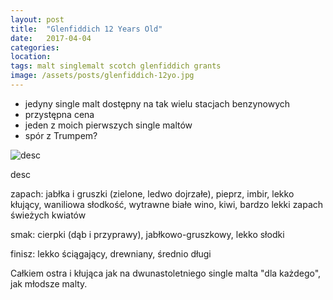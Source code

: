 ```yaml
---
layout: post
title:  "Glenfiddich 12 Years Old"
date:   2017-04-04
categories: 
location: 
tags: malt singlemalt scotch glenfiddich grants
image: /assets/posts/glenfiddich-12yo.jpg
---
```


* jedyny single malt dostępny na tak wielu stacjach benzynowych
* przystępna cena
* jeden z moich pierwszych single maltów
* spór z Trumpem?


<div class="post-image">
    <img src="{{ page.image }}" alt="desc" />
    <p class="post-image-caption">desc</p>
</div>

zapach: jabłka i gruszki (zielone, ledwo dojrzałe), pieprz, imbir, lekko kłujący, waniliowa słodkość, wytrawne białe wino, kiwi, bardzo lekki zapach świeżych kwiatów

smak: cierpki (dąb i przyprawy), jabłkowo-gruszkowy, lekko słodki

finisz: lekko ściągający, drewniany, średnio długi


Całkiem ostra i kłująca jak na dwunastoletniego single malta "dla każdego", jak młodsze malty.


